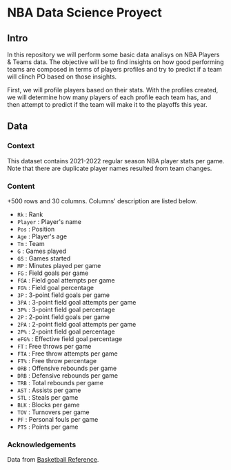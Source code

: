 # NBA Data Science Proyect

## Intro
In this repository we will perform some basic data analisys on NBA Players & Teams data. The objective will be to find insights on how good performing teams are composed in terms of players profiles and try to predict if a team will clinch PO based on those insights. 

First, we will profile players based on their stats. With the profiles created, we will determine how many players of each profile each team has, and then attempt to predict if the team will make it to the playoffs this year. 

## Data 

### Context

This dataset contains 2021-2022 regular season NBA player stats per game.
Note that there are duplicate player names resulted from team changes.

### Content

+500 rows and 30 columns.
Columns' description are listed below.

* `Rk` : Rank
* `Player` : Player's name
* `Pos` : Position
* `Age` : Player's age
* `Tm` : Team
* `G` : Games played
* `GS` : Games started
* `MP` : Minutes played per game
* `FG` : Field goals per game
* `FGA` : Field goal attempts per game
* `FG%` : Field goal percentage
* `3P` : 3-point field goals per game
* `3PA` : 3-point field goal attempts per game
* `3P%` : 3-point field goal percentage
* `2P` : 2-point field goals per game
* `2PA` : 2-point field goal attempts per game
* `2P%` : 2-point field goal percentage
* `eFG%` : Effective field goal percentage
* `FT` : Free throws per game
* `FTA` : Free throw attempts per game
* `FT%` : Free throw percentage
* `ORB` : Offensive rebounds per game
* `DRB` : Defensive rebounds per game
* `TRB` : Total rebounds per game
* `AST` : Assists per game
* `STL` : Steals per game
* `BLK` : Blocks per game
* `TOV` : Turnovers per game
* `PF` : Personal fouls per game
* `PTS` : Points per game

### Acknowledgements

Data from [Basketball Reference](https://www.basketball-reference.com/leagues/NBA_2023_per_game.html).


